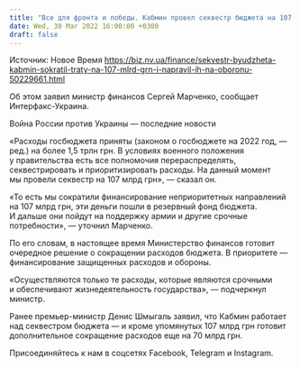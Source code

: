 ```yaml
---
title: "Все для фронта и победы. Кабмин провел секвестр бюджета на 107 млрд грн"
date: Wed, 30 Mar 2022 16:00:00 +0300
draft: false
---
```

Источник: Новое Время https://biz.nv.ua/finance/sekvestr-byudzheta-kabmin-sokratil-traty-na-107-mlrd-grn-i-napravil-ih-na-oboronu-50229661.html


Об этом заявил министр финансов Сергей Марченко, сообщает Интерфакс-Украина.

Война России против Украины — последние новости

«Расходы госбюджета приняты (законом о госбюджете на 2022 год, — ред.) на более 1,5 трлн грн. В условиях военного положения у правительства есть все полномочия перераспределять, секвестрировать и приоритизировать расходы. На данный момент мы провели секвестр на 107 млрд грн», — сказал он.

«То есть мы сократили финансирование неприоритетных направлений на 107 млрд грн, эти деньги пошли в резервный фонд бюджета. И дальше они пойдут на поддержку армии и другие срочные потребности», — уточнил Марченко.

По его словам, в настоящее время Министерство финансов готовит очередное решение о сокращении расходов бюджета. В приоритете — финансирование защищенных расходов и обороны.

«Осуществляются только те расходы, которые являются срочными и обеспечивают жизнедеятельность государства», — подчеркнул министр.

Ранее премьер-министр Денис Шмыгаль заявил, что Кабмин работает над секвестром бюджета — и кроме упомянутых 107 млрд грн готовит дополнительное сокращение расходов еще на 70 млрд грн.

Присоединяйтесь к нам в соцсетях Facebook, Telegram и Instagram.
